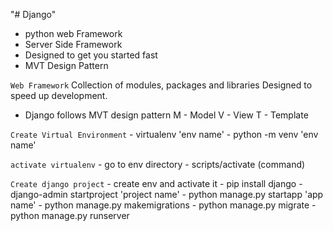 "# Django" 
- python web Framework
- Server Side Framework 
- Designed to get you started fast
- MVT Design Pattern 

`Web Framework`
    Collection of modules, packages and libraries Designed to speed up development.

- Django follows MVT design pattern
    M - Model
    V - View
    T - Template

`Create Virtual Environment`
    - virtualenv 'env name'
    - python -m venv 'env name'

`activate virtualenv`
    - go to env directory
    - scripts/activate (command)

`Create django project`
    - create env and activate it 
    - pip install django
    - django-admin startproject 'project name'
    - python manage.py startapp 'app name'
    - python manage.py makemigrations 
    - python manage.py migrate
    - python manage.py runserver